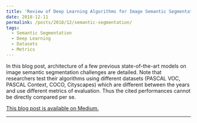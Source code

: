 ```yaml
---
title: 'Review of Deep Learning Algorithms for Image Semantic Segmentation'
date: 2018-12-11
permalink: /posts/2018/12/semantic-segmentation/
tags:
  - Semantic Segmentation
  - Deep Learning
  - Datasets
  - Metrics
---
```


In this blog post, architecture of a few previous state-of-the-art models on image semantic segmentation challenges are detailed. Note that researchers test their algorithms using different datasets (PASCAL VOC, PASCAL Context, COCO, Cityscapes) which are different between the years and use different metrics of evaluation. Thus the cited performances cannot be directly compared per se.

[This blog post is available on Medium.](https://medium.com/@arthur_ouaknine/review-of-deep-learning-algorithms-for-image-semantic-segmentation-509a600f7b57)

------